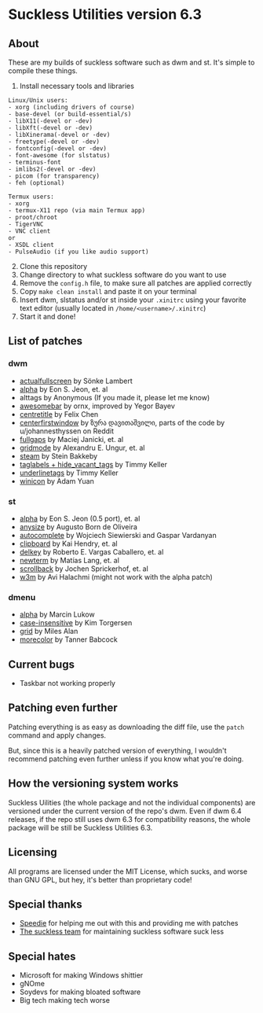 # Suckless Utilities version 6.3
## About 
These are my builds of suckless software such as dwm and st.
It's simple to compile these things. 

1. Install necessary tools and libraries 
```
Linux/Unix users:
- xorg (including drivers of course)
- base-devel (or build-essential/s)
- libX11(-devel or -dev)
- libXft(-devel or -dev) 
- libXinerama(-devel or -dev) 
- freetype(-devel or -dev) 
- fontconfig(-devel or -dev)
- font-awesome (for slstatus)
- terminus-font
- imlibs2(-devel or -dev)
- picom (for transparency)
- feh (optional)

Termux users:
- xorg 
- termux-X11 repo (via main Termux app)
- proot/chroot
- TigerVNC 
- VNC client
or
- XSDL client
- PulseAudio (if you like audio support)
````
2. Clone this repository 
3. Change directory to what suckless software do you want to use
4. Remove the `config.h` file, to make sure all patches are applied correctly
5. Copy `make clean install` and paste it on your terminal
6. Insert dwm, slstatus and/or st inside your `.xinitrc` using your favorite text editor (usually located in `/home/<username>/.xinitrc`)
7. Start it and done! 

## List of patches
### dwm
- [actualfullscreen](https://dwm.suckless.org/patches/actualfullscreen/) by Sönke Lambert
- [alpha](https://dwm.suckless.org/patches/alpha/) by Eon S. Jeon, et. al
- alttags by Anonymous (If you made it, please let me know) 
- [awesomebar](https://dwm.suckless.org/patches/awesomebar/) by ornx, improved by Yegor Bayev
- [centretitle](https://dwm.suckless.org/patches/centretitle/) by Felix Chen
- [centerfirstwindow](https://dwm.suckless.org/patches/center_first_window/) by ზურა დავითაშვილი, parts of the code by u/johannesthyssen on Reddit
- [fullgaps](https://dwm.suckless.org/patches/fullgaps/) by Maciej Janicki, et. al
- [gridmode](https://dwm.suckless.org/patches/gridmode/) by Alexandru E. Ungur, et. al
- [steam](https://dwm.suckless.org/patches/steam/) by Stein Bakkeby
- [taglabels + hide_vacant_tags](https://dwm.suckless.org/patches/taglabels/) by Timmy Keller
- [underlinetags](https://dwm.suckless.org/patches/underlinetags/) by Timmy Keller
- [winicon](https://dwm.suckless.org/patches/winicon/) by Adam Yuan

### st

- [alpha](https://st.suckless.org/patches/alpha/) by Eon S. Jeon (0.5 port), et. al
- [anysize](https://st.suckless.org/patches/anysize/) by Augusto Born de Oliveira 
- [autocomplete](https://st.suckless.org/patches/autocomplete/) by Wojciech Siewierski and Gaspar Vardanyan
- [clipboard](https://st.suckless.org/patches/clipboard/) by Kai Hendry, et. al
- [delkey](https://st.suckless.org/patches/delkey/) by Roberto E. Vargas Caballero, et. al
- [newterm](https://st.suckless.org/patches/newterm/) by Matías Lang, et. al
- [scrollback](https://st.suckless.org/patches/scrollback/) by Jochen Sprickerhof, et. al
- [w3m](https://st.suckless.org/patches/w3m/) by Avi Halachmi (might not work with the alpha patch) 

### dmenu

- [alpha](https://tools.suckless.org/dmenu/patches/alpha/) by Marcin Lukow
- [case-insensitive](https://tools.suckless.org/dmenu/patches/case-insensitive/) by Kim Torgersen
- [grid](https://tools.suckless.org/dmenu/patches/grid/) by Miles Alan
- [morecolor](https://tools.suckless.org/dmenu/patches/morecolor/) by Tanner Babcock

## Current bugs
- Taskbar not working properly

## Patching even further 

Patching everything is as easy as downloading the diff file, use the `patch` command and apply changes.

But, since this is a heavily patched version of everything, I wouldn't recommend patching even further unless if you know what you're doing.

## How the versioning system works

Suckless Uilities (the whole package and not the individual components) are versioned under the current version of the repo's dwm.
Even if dwm 6.4 releases, if the repo still uses dwm 6.3 for compatibility reasons, the whole package will be still be Suckless Utilities 6.3.

## Licensing
All programs are licensed under the MIT License, which sucks, and worse than GNU GPL, but hey, it's better than proprietary code!

## Special thanks 
* [Speedie](https://spdgmr.github.io) for helping me out with this and providing me with patches 
* [The suckless team](https://suckless.org) for maintaining suckless software suck less

## Special hates
* Microsoft for making Windows shittier
* gNOme
* Soydevs for making bloated software
* Big tech making tech worse
